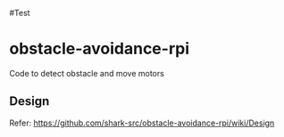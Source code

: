 #Test
# obstacle-avoidance-rpi
Code to detect obstacle and move motors

## Design
Refer: https://github.com/shark-src/obstacle-avoidance-rpi/wiki/Design
